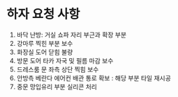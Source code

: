 # 하자 요청 사항

1. 바닥 난방: 거실 쇼파 자리 부근과 확장 부분
2. 강마루 찍힌 부분 보수
3. 화장실 도어 닫힘 불량
4. 방문 도어 타카 자국 및 필름 마감 보수
5. 드레스룸 문 좌측 상단 찍힘 보수
6. 안방측 베란다 에어컨 배관 통로 확보 : 해당 부분 타일 재시공
7. 중문 망입유리 부분 실리콘 처리
